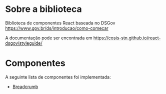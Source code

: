 # Sobre a biblioteca

Biblioteca de componentes React baseada no DSGov https://www.gov.br/ds/introducao/como-comecar

A documentação pode ser encontrada em https://cosis-stn.github.io/react-dsgov/styleguide/

# Componentes
A seguinte lista de componentes foi implementada:

- [Breadcrumb](src/components/Breadcrumb/Readme.md)